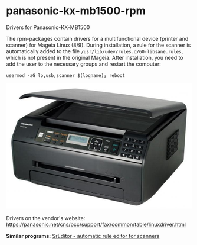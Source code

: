 # panasonic-kx-mb1500-rpm
Drivers for Panasonic-KX-MB1500

The rpm-packages contain drivers for a multifunctional device (printer and scanner) for Mageia Linux (8/9). During installation, a rule for the scanner is automatically added to the file `/usr/lib/udev/rules.d/60-libsane.rules`, which is not present in the original Mageia. After installation, you need to add the user to the necessary groups and restart the computer:
```
usermod -aG lp,usb,scanner $(logname); reboot
```
![](https://github.com/AKotov-dev/panasonic-kx-mb1500-rpm/blob/main/ScreenShot.jpg)

Drivers on the vendor's website: https://panasonic.net/cns/pcc/support/fax/common/table/linuxdriver.html  

**Similar programs:** [SrEditor - automatic rule editor for scanners](https://github.com/AKotov-dev/sreditor)

